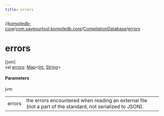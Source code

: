 ```yaml
---
title: errors
---
```

//[kompiledb-core](../../../index.html)/[com.saveourtool.kompiledb.core](../index.html)/[CompilationDatabase](index.html)/[errors](errors.html)



# errors



[jvm]\
val [errors](errors.html): [Map](https://kotlinlang.org/api/latest/jvm/stdlib/kotlin.collections/-map/index.html)&lt;[Int](https://kotlinlang.org/api/latest/jvm/stdlib/kotlin/-int/index.html), [String](https://kotlinlang.org/api/latest/jvm/stdlib/kotlin/-string/index.html)&gt;



#### Parameters


jvm

| | |
|---|---|
| errors | the errors encountered when reading an external file (not a part of the standard, not serialized to JSON). |




